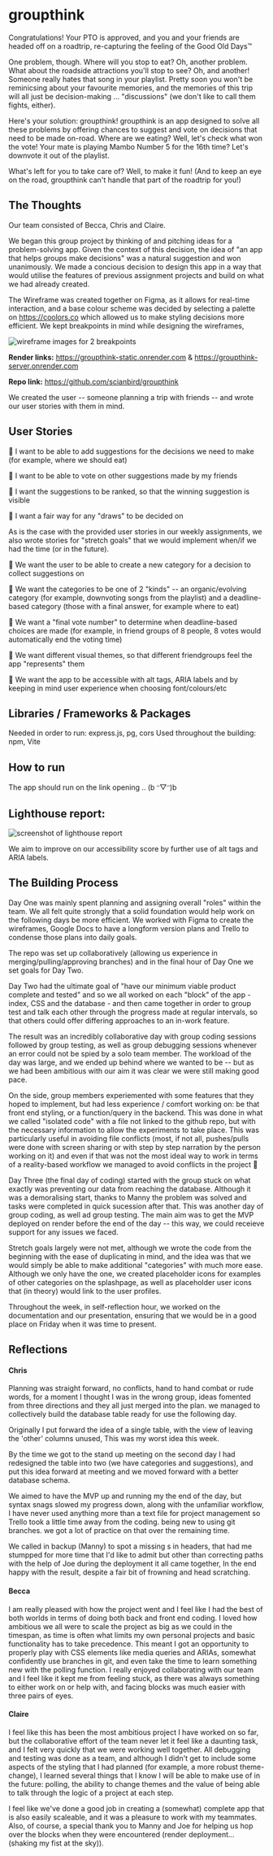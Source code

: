 # groupthink

Congratulations! Your PTO is approved, and you and your friends are headed off on a roadtrip, re-capturing the feeling of the Good Old Days™

One problem, though. Where will you stop to eat? Oh, another problem. What about the roadside attractions you'll stop to see? Oh, and another! Someone really hates that song in your playlist. Pretty soon you won't be reminicsing about your favourite memories, and the memories of this trip will all just be decision-making ... "discussions" (we don't like to call them fights, either).

Here's your solution: groupthink! groupthink is an app designed to solve all these problems by offering chances to suggest and vote on decisions that need to be made on-road. Where are we eating? Well, let's check what won the vote! Your mate is playing Mambo Number 5 for the 16th time? Let's downvote it out of the playlist.

What's left for you to take care of? Well, to make it fun!
(And to keep an eye on the road, groupthink can't handle that part of the roadtrip for you!)

## The Thoughts

Our team consisted of Becca, Chris and Claire.

We began this group project by thinking of and pitching ideas for a problem-solving app. Given the context of this decision, the idea of "an app that helps groups make decisions" was a natural suggestion and won unanimously. We made a concious decision to design this app in a way that would utilise the features of previous assignment projects and build on what we had already created.

The Wireframe was created together on Figma, as it allows for real-time interaction, and a base colour scheme was decided by selecting a palette on https://coolors.co which allowed us to make styling decisions more efficient. We kept breakpoints in mind while designing the wireframes,

![wireframe images for 2 breakpoints](/misc/wireframes.png)

**Render links:** https://groupthink-static.onrender.com & https://groupthink-server.onrender.com

**Repo link:** https://github.com/scianbird/groupthink

We created the user -- someone planning a trip with friends -- and wrote our user stories with them in mind.

## User Stories

📒 I want to be able to add suggestions for the decisions we need to make (for example, where we should eat)

📒 I want to be able to vote on other suggestions made by my friends

📒 I want the suggestions to be ranked, so that the winning suggestion is visible

📒 I want a fair way for any "draws" to be decided on

As is the case with the provided user stories in our weekly assignments, we also wrote stories for "stretch goals" that we would implement when/if we had the time (or in the future).

📕 We want the user to be able to create a new category for a decision to collect suggestions on

📕 We want the categories to be one of 2 "kinds" -- an organic/evolving category (for example, downvoting songs from the playlist) and a deadline-based category (those with a final answer, for example where to eat)

📕 We want a "final vote number" to determine when deadline-based choices are made (for example, in friend groups of 8 people, 8 votes would automatically end the voting time)

📕 We want different visual themes, so that different friendgroups feel the app "represents" them

📕 We want the app to be accessible with alt tags, ARIA labels and by keeping in mind user experience when choosing font/colours/etc

## Libraries / Frameworks & Packages

Needed in order to run: express.js, pg, cors
Used throughout the building: npm, Vite

## How to run

The app should run on the link opening .. (b ᵔ▽ᵔ)b

## Lighthouse report:

![screenshot of lighthouse report](/misc/lighthouse_report.png)

We aim to improve on our accessibility score by further use of alt tags and ARIA labels.

## The Building Process

Day One was mainly spent planning and assigning overall "roles" within the team. We all felt quite strongly that a solid foundation would help work on the following days be more efficient. We worked with Figma to create the wireframes, Google Docs to have a longform version plans and Trello to condense those plans into daily goals.

The repo was set up collaboratively (allowing us experience in merging/pulling/approving branches) and in the final hour of Day One we set goals for Day Two.

Day Two had the ultimate goal of "have our minimum viable product complete and tested" and so we all worked on each "block" of the app - index, CSS and the database - and then came together in order to group test and talk each other through the progress made at regular intervals, so that others could offer differing approaches to an in-work feature.

The result was an incredibly collaborative day with group coding sessions followed by group testing, as well as group debugging sessions whenever an error could not be spied by a solo team member. The workload of the day was large, and we ended up behind where we wanted to be -- but as we had been ambitious with our aim it was clear we were still making good pace.

On the side, group members experiemented with some features that they hoped to implement, but had less experience / comfort working on: be that front end styling, or a function/query in the backend. This was done in what we called "isolated code" with a file not linked to the github repo, but with the necessary information to allow the experiments to take place. This was particularly useful in avoiding file conflicts (most, if not all, pushes/pulls were done with screen sharing or with step by step narration by the person working on it) and even if that was not the most ideal way to work in terms of a reality-based workflow we managed to avoid conflicts in the project 🎉

Day Three (the final day of coding) started with the group stuck on what exactly was preventing our data from reaching the database. Although it was a demoralising start, thanks to Manny the problem was solved and tasks were completed in quick sucession after that. This was another day of group coding, as well ad group testing. The main aim was to get the MVP deployed on render before the end of the day -- this way, we could receieve support for any issues we faced.

Stretch goals largely were not met, although we wrote the code from the beginning with the ease of duplicating in mind, and the idea was that we would simply be able to make additional "categories" with much more ease. Although we only have the one, we created placeholder icons for examples of other categories on the splashpage, as well as placeholder user icons that (in theory) would link to the user profiles.

Throughout the week, in self-reflection hour, we worked on the documentation and our presentation, ensuring that we would be in a good place on Friday when it was time to present.

## Reflections

#### Chris

Planning was straight forward, no conflicts, hand to hand combat or rude words, for a moment I thought I was in the wrong group, ideas fomented from three directions and they all just merged into the plan. we managed to collectively build the database table ready for use the following day.

Originally I put forward the idea of a single table, with the view of leaving the 'other' columns unused, This was my worst idea this week.

By the time we got to the stand up meeting on the second day I had redesigned the table into two (we have categories and suggestions), and put this idea forward at meeting and we moved forward with a better database schema.

We aimed to have the MVP up and running my the end of the day, but syntax snags slowed my progress down, along with the unfamiliar workflow, I have never used anything more than a text file for project management so Trello took a little time away from the coding. being new to using git branches. we got a lot of practice on that over the remaining time.

We called in backup (Manny) to spot a missing s in headers, that had me stumpped for more time that I'd like to admit but other than correcting paths with the help of Joe during the deployment it all came together, In the end happy with the result, despite a fair bit of frowning and head scratching.

#### Becca

I am really pleased with how the project went and I feel like I had the best of both worlds in terms of doing both back and front end coding. I loved how ambitious we all were to scale the project as big as we could in the timespan, as time is often what limits my own personal projects and basic functionality has to take precedence. This meant I got an opportunity to properly play with CSS elements like media queries and ARIAs, somewhat confidently use branches in git, and even take the time to learn something new with the polling function. I really enjoyed collaborating with our team and I feel like it kept me from feeling stuck, as there was always something to either work on or help with, and facing blocks was much easier with three pairs of eyes.

#### Claire

I feel like this has been the most ambitious project I have worked on so far, but the collaborative effort of the team never let it feel like a daunting task, and I felt very quickly that we were working well together. All debugging and testing was done as a team, and although I didn't get to include some aspects of the styling that I had planned (for example, a more robust theme-change), I learned several things that I know I will be able to make use of in the future: polling, the ability to change themes and the value of being able to talk through the logic of a project at each step.

I feel like we've done a good job in creating a (somewhat) complete app that is also easily scaleable, and it was a pleasure to work with my teammates. Also, of course, a special thank you to Manny and Joe for helping us hop over the blocks when they were encountered (render deployment... (shaking my fist at the sky)).
